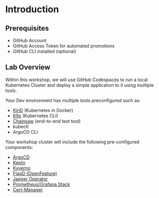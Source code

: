 # Introduction

## Prerequisites

- GitHub Account
- GitHub Access Token for automated promotions
- GitHub CLI installed (optional)

## Lab Overview

Within this workshop, we will use GitHub Codespaces to run a local Kubernetes Cluster and deploy a simple application to it using multiple tools.

Your Dev environment has multiple tools preconfigured such as:

- [KinD](https://kind.sigs.k8s.io/) (Kubernetes in Docker)
- [K9s](https://k9scli.io/) (Kubernetes CLI)
- [Chainsaw](https://kyverno.github.io/chainsaw/latest/) (end-to-end test tool)
- kubectl
- ArgoCD CLI

Your workshop cluster will include the following pre-configured components:

- [ArgoCD](https://argoproj.github.io/argo-cd/)
- [Keptn](https://keptn.sh/)
- [Kyverno](https://kyverno.io/)
- [FlagD (OpenFeature)](https://openfeature.dev/)
- [Jaeger Operator](https://github.com/jaegertracing/jaeger-operator)
- [Prometheus/Grafana Stack](https://prometheus-operator.dev/)
- [Cert-Manager](https://cert-manager.io/)
